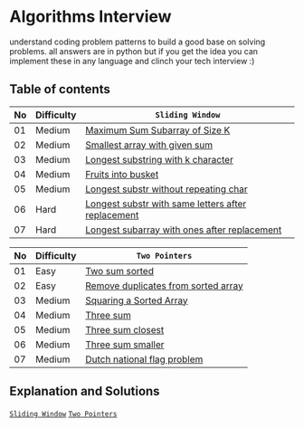 # Algorithms Interview

understand coding problem patterns to build a good base on solving problems. all answers are in python but if you get the idea you can implement these in any language and clinch your tech interview :)

## Table of contents

| No  | Difficulty | `Sliding Window`                                                                          |
| --- | ---------- | ----------------------------------------------------------------------------------------- |
| 01  | Medium     | [Maximum Sum Subarray of Size K ](01-sliding-window/SLIDING_WINDOW.md)                    |
| 02  | Medium     | [Smallest array with given sum](01-sliding-window/SLIDING_WINDOW.md)                      |
| 03  | Medium     | [Longest substring with k character](01-sliding-window/SLIDING_WINDOW.md)                 |
| 04  | Medium     | [Fruits into busket](01-sliding-window/SLIDING_WINDOW.md#fruits-into-basket)              |
| 05  | Medium     | [Longest substr without repeating char](01-sliding-window/SLIDING_WINDOW.md)              |
| 06  | Hard       | [Longest substr with same letters after replacement](01-sliding-window/SLIDING_WINDOW.md) |
| 07  | Hard       | [Longest subarray with ones after replacement](01-sliding-window/SLIDING_WINDOW.md)       |

| No  | Difficulty | `Two Pointers`                                                         |
| --- | ---------- | ---------------------------------------------------------------------- |
| 01  | Easy       | [Two sum sorted](02-two-pointers/TWO_POINTERS.md)                      |
| 02  | Easy       | [Remove duplicates from sorted array](02-two-pointers/TWO_POINTERS.md) |
| 03  | Medium     | [Squaring a Sorted Array](02-two-pointers/TWO_POINTERS.md)             |
| 04  | Medium     | [Three sum](02-two-pointers/TWO_POINTERS.md)                           |
| 05  | Medium     | [Three sum closest](02-two-pointers/TWO_POINTERS.md)                   |
| 06  | Medium     | [Three sum smaller](02-two-pointers/TWO_POINTERS.md)                   |
| 07  | Medium     | [Dutch national flag problem](02-two-pointers/TWO_POINTERS.md)         |

## Explanation and Solutions

[`Sliding Window`](01-sliding-window/SLIDING_WINDOW.md) [`Two Pointers`](02-two-pointers/TWO_POINTERS.md)
